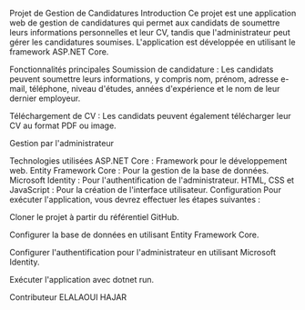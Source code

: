 Projet de Gestion de Candidatures
Introduction
Ce projet est une application web de gestion de candidatures qui permet aux candidats de soumettre leurs informations personnelles et leur CV, tandis que l'administrateur peut gérer les candidatures soumises. L'application est développée en utilisant le framework ASP.NET Core.

Fonctionnalités principales
Soumission de candidature : Les candidats peuvent soumettre leurs informations, y compris nom, prénom, adresse e-mail, téléphone, niveau d'études, années d'expérience et le nom de leur dernier employeur.

Téléchargement de CV : Les candidats peuvent également télécharger leur CV au format PDF ou image.

Gestion par l'administrateur  

 
Technologies utilisées
ASP.NET Core : Framework pour le développement web.
Entity Framework Core : Pour la gestion de la base de données.
Microsoft Identity : Pour l'authentification de l'administrateur.
HTML, CSS et JavaScript : Pour la création de l'interface utilisateur.
Configuration
Pour exécuter l'application, vous devrez effectuer les étapes suivantes :

Cloner le projet à partir du référentiel GitHub.

Configurer la base de données en utilisant Entity Framework Core.

Configurer l'authentification pour l'administrateur en utilisant Microsoft Identity.

Exécuter l'application avec dotnet run.

Contributeur
ELALAOUI HAJAR
